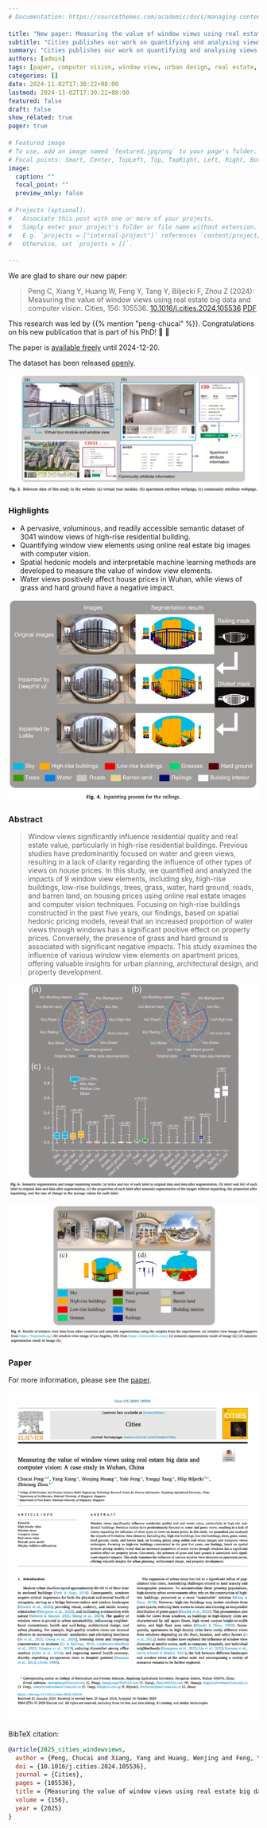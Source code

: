 ```yaml
---
# Documentation: https://sourcethemes.com/academic/docs/managing-content/

title: "New paper: Measuring the value of window views using real estate big data and computer vision"
subtitle: "Cities publishes our work on quantifying and analysing views from images obtained from online ads in China."
summary: "Cities publishes our work on quantifying and analysing views from images obtained from online ads in China."
authors: [admin]
tags: [paper, computer vision, window view, urban design, real estate, deep learning]
categories: []
date: 2024-11-02T17:30:22+08:00
lastmod: 2024-11-02T17:30:22+08:00
featured: false
draft: false
show_related: true
pager: true

# Featured image
# To use, add an image named `featured.jpg/png` to your page's folder.
# Focal points: Smart, Center, TopLeft, Top, TopRight, Left, Right, BottomLeft, Bottom, BottomRight.
image:
  caption: ""
  focal_point: ""
  preview_only: false

# Projects (optional).
#   Associate this post with one or more of your projects.
#   Simply enter your project's folder or file name without extension.
#   E.g. `projects = ["internal-project"]` references `content/project/deep-learning/index.md`.
#   Otherwise, set `projects = []`.

---
```


We are glad to share our new paper:

> Peng C, Xiang Y, Huang W, Feng Y, Tang Y, Biljecki F, Zhou Z (2024): Measuring the value of window views using real estate big data and computer vision. Cities, 156: 105536. [<i class="ai ai-doi-square ai"></i> 10.1016/j.cities.2024.105536](https://doi.org/10.1016/j.cities.2024.105536) [<i class="far fa-file-pdf"></i> PDF](/publication/2025-cities-windowviews/2025-cities-windowviews.pdf)</i>

This research was led by {{% mention "peng-chucai" %}}.
Congratulations on his new publication that is part of his PhD! :raised_hands: :clap:

The paper is [available freely](https://authors.elsevier.com/c/1k0n9y5jOux9L) until 2024-12-20.

The dataset has been released [openly](https://github.com/yahaha115/Window-view-dataset).

![](1.png)


### Highlights

+ A pervasive, voluminous, and readily accessible semantic dataset of 3041 window views of high-rise residential building.
+ Quantifying window view elements using online real estate big images with computer vision.
+ Spatial hedonic models and interpretable machine learning methods are developed to measure the value of window view elements.
+ Water views positively affect house prices in Wuhan, while views of grass and hard ground have a negative impact.

![](2.png)


### Abstract

> Window views significantly influence residential quality and real estate value, particularly in high-rise residential buildings. Previous studies have predominantly focused on water and green views, resulting in a lack of clarity regarding the influence of other types of views on house prices. In this study, we quantified and analyzed the impacts of 9 window view elements, including sky, high-rise buildings, low-rise buildings, trees, grass, water, hard ground, roads, and barren land, on housing prices using online real estate images and computer vision techniques. Focusing on high-rise buildings constructed in the past five years, our findings, based on spatial hedonic pricing models, reveal that an increased proportion of water views through windows has a significant positive effect on property prices. Conversely, the presence of grass and hard ground is associated with significant negative impacts. This study examines the influence of various window view elements on apartment prices, offering valuable insights for urban planning, architectural design, and property development.

![](3.png)

![](4.png)

### Paper 

For more information, please see the [paper](/publication/2025-cities-windowviews/).

[![](page-one.png)](/publication/2025-cities-windowviews/)

BibTeX citation:
```bibtex
@article{2025_cities_windowviews,
  author = {Peng, Chucai and Xiang, Yang and Huang, Wenjing and Feng, Yale and Tang, Yongqi and Biljecki, Filip and Zhou, Zhixiang},
  doi = {10.1016/j.cities.2024.105536},
  journal = {Cities},
  pages = {105536},
  title = {Measuring the value of window views using real estate big data and computer vision: A case study in Wuhan, China},
  volume = {156},
  year = {2025}
}
```

